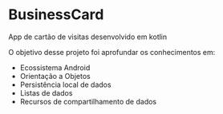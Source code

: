 # BusinessCard
App de cartão de visitas desenvolvido em kotlin

O objetivo desse projeto foi aprofundar os conhecimentos em:

- Ecossistema Android
- Orientação a Objetos
- Persistência local de dados
- Listas de dados
- Recursos de compartilhamento de dados
